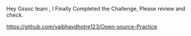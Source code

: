 Hey Gssoc team ,
I Finally Completed the Challenge, Please review and check.

https://github.com/vaibhavdhotre123/Open-source-Practice
